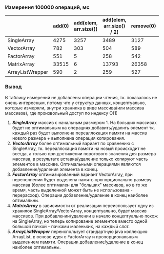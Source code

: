 ### Измерения 100000 операций, мс

|                  | add(0) | add(elem, arr.size()) | add(elem, arr.size() / 2) | remove(0) | remove(data.size() - 1) |
|------------------|--------|-----------------------|---------------------------|-----------|-------------------------|
| SingleArray      | 4275   | 3257                  | 3489                      | 3127      | 2132                    |
| VectorArray      | 782    | 303                   | 504                       | 589       | 7                       |
| FactorArray      | 551    | 5                     | 258                       | 542       | 5                       |
| MatrixArray      | 33515  | 6                     | 13793                     | 26358     | 10                      |
| ArrayListWrapper | 590    | 2                     | 259                       | 527       | 2                       |

### Вывод
В таблицу измерений не добавлены операции чтения, тк. показалось не очень интересным, потому что у структур данных, концептуально, которые измеряли, внутри хранилка в виде массива(или массива массивов), где произвольный доступ по индексу O(1)

1. ***SingleArray*** массив с начальным размером 1. На больших массивах будет не оптимальным на операциях добавить/удалить элемент тк. каждый раз будет выполнена переаллокация памяти на массив нового размера + выполнена операция копирования.
2. ***VectorArray*** более оптимальный вариант по сравнению с SingleArray, тк. переаллокация памяти на новый происходит не всегда, а только при достижении порогового значения для размера массива, в результате вставка/удаление только копируют часть элементов в массиве. Оптимальными операциями являются добавление/удаления элемента в конец.
3. ***FactorArray*** оптимизированный вариант VectorArray, при переполнении будет выделена память пропорционально размеру массива (более оптимален для "больших" массивов, но в то же время, часть выделенной может быть не использована - перерасход). Операции добавление/удаление в конец наиболее оптимальны.
4. ***MatrixArray*** в зависимости от реализации переиспользует одну из хранилок SingleArray/VectorArray, концептуально, будет массив массивов. При добавлении/удалении в начало концептуально похож на SingleArray, но теперь копирование элементов вместо одной большой пачкой - пачками маленьких, на каждый слот.
5. ***ArrayListWrapper*** переиспользует стандартную java коллекцию ArrayList, в основе идея с FactorArray и пропорциональным выделением памяти. Операции добавление/удаление в конец наиболее оптимальны.
